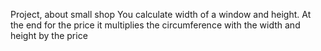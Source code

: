 Project, about small shop 
You calculate width of a window and height. 
At the end for the price it multiplies the circumference with the width and height by the price
